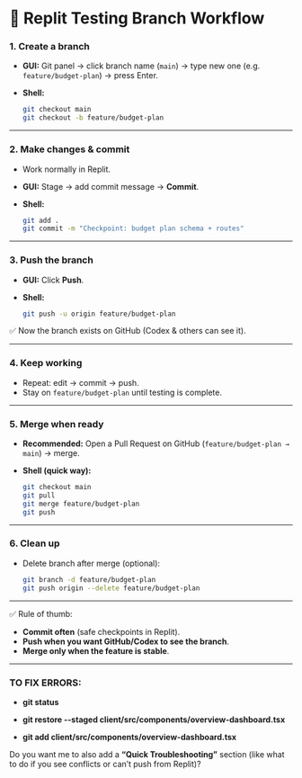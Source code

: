 # 🚀 Replit Testing Branch Workflow

### 1. Create a branch

* **GUI:** Git panel → click branch name (`main`) → type new one (e.g. `feature/budget-plan`) → press Enter.
* **Shell:**

  ```bash
  git checkout main
  git checkout -b feature/budget-plan
  ```

---

### 2. Make changes & commit

* Work normally in Replit.
* **GUI:** Stage → add commit message → **Commit**.
* **Shell:**

  ```bash
  git add .
  git commit -m "Checkpoint: budget plan schema + routes"
  ```

---

### 3. Push the branch

* **GUI:** Click **Push**.
* **Shell:**

  ```bash
  git push -u origin feature/budget-plan
  ```

✅ Now the branch exists on GitHub (Codex & others can see it).

---

### 4. Keep working

* Repeat: edit → commit → push.
* Stay on `feature/budget-plan` until testing is complete.

---

### 5. Merge when ready

* **Recommended:** Open a Pull Request on GitHub (`feature/budget-plan → main`) → merge.
* **Shell (quick way):**

  ```bash
  git checkout main
  git pull
  git merge feature/budget-plan
  git push
  ```

---

### 6. Clean up

* Delete branch after merge (optional):

  ```bash
  git branch -d feature/budget-plan
  git push origin --delete feature/budget-plan
  ```

---

✅ Rule of thumb:

* **Commit often** (safe checkpoints in Replit).
* **Push when you want GitHub/Codex to see the branch**.
* **Merge only when the feature is stable**.

---

### TO FIX ERRORS:

* **git status** 
* **git restore --staged client/src/components/overview-dashboard.tsx** 

* **git add client/src/components/overview-dashboard.tsx** 


Do you want me to also add a **“Quick Troubleshooting”** section (like what to do if you see conflicts or can’t push from Replit)?
